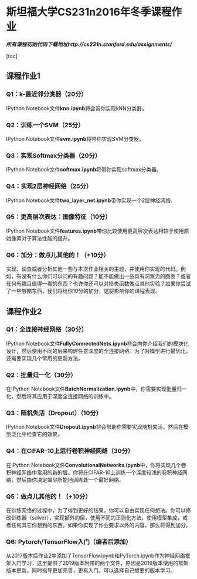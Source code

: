 # 斯坦福大学CS231n2016年冬季课程作业

***所有课程初始代码下载地址http://cs231n.stanford.edu/assignments/***

[toc]



## 课程作业1

### Q1：k-最近邻分类器（20分）

IPython Notebook文件**knn.ipynb**将会带你实现kNN分类器。

### Q2：训练一个SVM（25分）

IPython Notebook文件**svm.ipynb**将带你实现SVM分类器。

### Q3：实现Softmax分类器（20分）

IPython Notebook文件**softmax.ipynb**将带你实现softmax分类器。

### Q4：实现2层神经网络（25分）

IPython Notebook文件**two_layer_net.ipynb**带你实现一个2层神经网络。

### Q5：更高层次表达：图像特征（10分）

IPython Notebook文件**features.ipynb**带你比较使用更高层次表达相较于使用原始像素对于算法性能的提升。

### Q6：加分：做点儿其他的！（+10分）

实现、调查或者分析其他一些与本次作业相关的主题，并使用你实现的代码。例如，有没有什么你们可以问的有趣问题？能不能做出一些具有洞察力的图表？或者任何有趣且值得一看的东西？也许你还可以对损失函数做点其他实验？如果你尝试了一些够酷东西，我们将给你10分的加分，这将影响你的课程表现。

## 课程作业2

### Q1：全连接神经网络（30分）

IPython Notebook文件**FullyConnectedNets.ipynb**将会向你介绍我们的模块化设计，然后使用不同的层来构建任意深度的全连接网络。为了对模型进行最优化，还需要实现几个常用的更新方法。

### Q2：批量归一化（30分）

在IPython Notebook文件**BatchNormalization.ipynb**中，你需要实现批量归一化，然后将其应用于深度全连接网络的训练中。

### Q3：随机失活（Dropout）（10分）

IPython Notebook文件**Dropout.ipynb**将会帮助你需要实现随机失活，然后在模型泛化中检查它的效果。

### Q4：在CIFAR-10上运行卷积神经网络（30分）

在IPython Notebook文件**ConvolutionalNetworks.ipynb**中，你将实现几个卷积神经网络中常用的新的层。你将在CIFAR-10上训练一个深度较浅的卷积神经网络，然后由你决定竭尽所能地训练处一个最好网络。

### Q5：做点儿其他的！（+10分） 

在训练网络的过程中，为了得到更好的结果，你可以自由实现任何想法。你可以修改训练器（solver），实现额外的层，使用不同的正则化方法，使用模型集成，或者任何其它你想到的东西。如果你实现了作业要求以外的内容，那么将得到加分。

### Q6: Pytorch/TensorFlow入门（编者后添加）

从2017版本后作业2中添加了TensorFlow.ipynb和PyTorch.ipynb作为神经网络框架入门学习，这里提供了2019版本附带的两个文件，原因是2019版本使用的框架版本更新，同时指导更加完善，更易入门。可以选择自己想要的版本学习。



